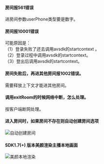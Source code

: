 #### 房间报561错误  
进房间参数userPhone类型要是数字。
	
#### 房间报10001错误  
可能原因是：  
（1）登录失败了还去调用avsdk的startcontext 。  
（2）登录过程中调用avsdk的startcontext。  
（3）登出后调用avsdk的startcontext。
		
#### 房间失败后，再进其他房间报1002错误。  
需要释放上下文才能进其他房间。
	
#### 调用exitRoom的时候网络中断，怎么处理。  
按客户端断网处理。

#### 进入房间时，如果房间不存在则自动创建房间选项
![自动创建房间](http://imgcache.tce.fsphere.cn/image/mccdn.qcloud.com/static/img/f8f70026eae76d3b6415a8ea3c051932/image.jpg)

#### SDK1.7(+) 版本美颜渲染主播本地画面

![美颜本地渲染](http://imgcache.tce.fsphere.cn/image/mccdn.qcloud.com/static/img/c0ff897cac4a9a42ef452626e7404a61/image.png)